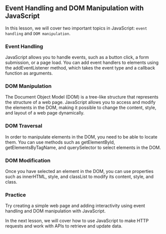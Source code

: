 ## Event Handling and DOM Manipulation with JavaScript

In this lesson, we will cover two important topics in JavaScript: `event handling` and `DOM manipulation`.

### Event Handling

JavaScript allows you to handle events, such as a button click, a form submission, or a page load. You can add event handlers to elements using the addEventListener method, which takes the event type and a callback function as arguments.

### DOM Manipulation

The Document Object Model (DOM) is a tree-like structure that represents the structure of a web page. JavaScript allows you to access and modify the elements in the DOM, making it possible to change the content, style, and layout of a web page dynamically.

### DOM Traversal

In order to manipulate elements in the DOM, you need to be able to locate them. You can use methods such as getElementById, getElementsByTagName, and querySelector to select elements in the DOM.

### DOM Modification

Once you have selected an element in the DOM, you can use properties such as innerHTML, style, and classList to modify its content, style, and class.

### Practice

Try creating a simple web page and adding interactivity using event handling and DOM manipulation with JavaScript.

In the next lesson, we will cover how to use JavaScript to make HTTP requests and work with APIs to retrieve and update data.
